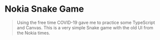 # Nokia Snake Game
> Using the free time COVID-19 gave me to practice some TypeScript and Canvas. This is a very simple Snake game with the old UI from the Nokia times.
